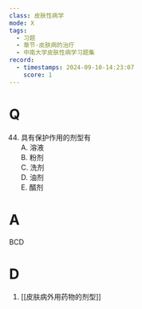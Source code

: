 ```yaml
---
class: 皮肤性病学
mode: X
tags:
  - 习题
  - 章节-皮肤病的治疗
  - 中南大学皮肤性病学习题集
record:
  - timestamps: 2024-09-10-14:23:07
    score: 1
---
```


# Q
44. 具有保护作用的剂型有  
A. 溶液  
B. 粉剂  
C. 洗剂  
D. 油剂  
E. 醑剂  
# A
BCD
# D
1. [[皮肤病外用药物的剂型]]